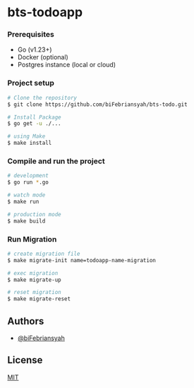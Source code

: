 # bts-todoapp

### Prerequisites

-  Go (v1.23+)
-  Docker (optional)
-  Postgres instance (local or cloud)

### Project setup

```bash
# Clone the repository
$ git clone https://github.com/biFebriansyah/bts-todo.git

# Install Package
$ go get -u ./...

# using Make
$ make install
```

### Compile and run the project

```bash
# development
$ go run *.go

# watch mode
$ make run

# production mode
$ make build
```

### Run Migration

```bash
# create migration file
$ make migrate-init name=todoapp-name-migration

# exec migration
$ make migrate-up

# reset migration
$ make migrate-reset
```

## Authors

-  [@biFebriansyah](https://www.github.com/biFebriansyah)

## License

[MIT](https://choosealicense.com/licenses/mit/)
